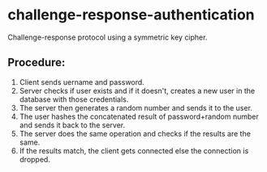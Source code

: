 # challenge-response-authentication
Challenge-response protocol using a symmetric key cipher.
## Procedure:
1. Client sends uername and password.
2. Server checks if user exists and if it doesn't, creates a new user in the database with those credentials.
3. The server then generates a random number and sends it to the user.
4. The user hashes the concatenated result of password+random number and sends it back to the server. 
5. The server does the same operation and checks if the results are the same.
6. If the results match, the client gets connected else the connection is dropped.
